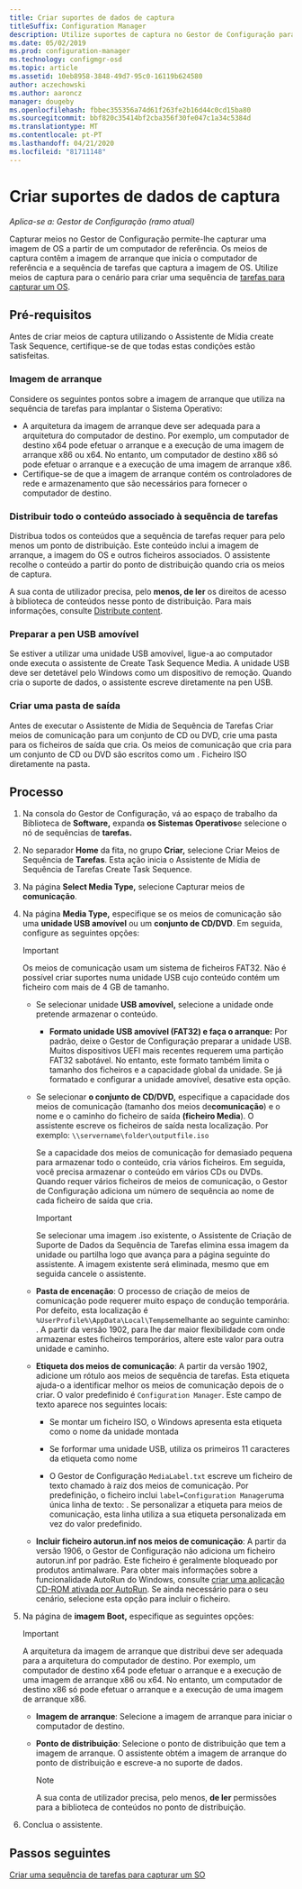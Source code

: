 ```yaml
---
title: Criar suportes de dados de captura
titleSuffix: Configuration Manager
description: Utilize suportes de captura no Gestor de Configuração para capturar uma imagem de OS a partir de um computador de referência.
ms.date: 05/02/2019
ms.prod: configuration-manager
ms.technology: configmgr-osd
ms.topic: article
ms.assetid: 10eb8958-3848-49d7-95c0-16119b624580
author: aczechowski
ms.author: aaroncz
manager: dougeby
ms.openlocfilehash: fbbec355356a74d61f263fe2b16d44c0cd15ba80
ms.sourcegitcommit: bbf820c35414bf2cba356f30fe047c1a34c5384d
ms.translationtype: MT
ms.contentlocale: pt-PT
ms.lasthandoff: 04/21/2020
ms.locfileid: "81711148"
---
```

# <a name="create-capture-media"></a>Criar suportes de dados de captura

*Aplica-se a: Gestor de Configuração (ramo atual)*

Capturar meios no Gestor de Configuração permite-lhe capturar uma imagem de OS a partir de um computador de referência. Os meios de captura contêm a imagem de arranque que inicia o computador de referência e a sequência de tarefas que captura a imagem de OS. Utilize meios de captura para o cenário para criar uma sequência de [tarefas para capturar um OS](create-a-task-sequence-to-capture-an-operating-system.md).  


## <a name="prerequisites"></a>Pré-requisitos

Antes de criar meios de captura utilizando o Assistente de Mídia create Task Sequence, certifique-se de que todas estas condições estão satisfeitas.

### <a name="boot-image"></a>Imagem de arranque

Considere os seguintes pontos sobre a imagem de arranque que utiliza na sequência de tarefas para implantar o Sistema Operativo:

- A arquitetura da imagem de arranque deve ser adequada para a arquitetura do computador de destino. Por exemplo, um computador de destino x64 pode efetuar o arranque e a execução de uma imagem de arranque x86 ou x64. No entanto, um computador de destino x86 só pode efetuar o arranque e a execução de uma imagem de arranque x86.
- Certifique-se de que a imagem de arranque contém os controladores de rede e armazenamento que são necessários para fornecer o computador de destino.

### <a name="distribute-all-content-associated-with-the-task-sequence"></a>Distribuir todo o conteúdo associado à sequência de tarefas

Distribua todos os conteúdos que a sequência de tarefas requer para pelo menos um ponto de distribuição. Este conteúdo inclui a imagem de arranque, a imagem do OS e outros ficheiros associados. O assistente recolhe o conteúdo a partir do ponto de distribuição quando cria os meios de captura.

A sua conta de utilizador precisa, pelo **menos, de ler** os direitos de acesso à biblioteca de conteúdos nesse ponto de distribuição. Para mais informações, consulte [Distribute content](../../core/servers/deploy/configure/deploy-and-manage-content.md#bkmk_distribute).

### <a name="prepare-the-removable-usb-drive"></a>Preparar a pen USB amovível

Se estiver a utilizar uma unidade USB amovível, ligue-a ao computador onde executa o assistente de Create Task Sequence Media. A unidade USB deve ser detetável pelo Windows como um dispositivo de remoção. Quando cria o suporte de dados, o assistente escreve diretamente na pen USB.

### <a name="create-an-output-folder"></a>Criar uma pasta de saída

Antes de executar o Assistente de Mídia de Sequência de Tarefas Criar meios de comunicação para um conjunto de CD ou DVD, crie uma pasta para os ficheiros de saída que cria. Os meios de comunicação que cria para um conjunto de CD ou DVD são escritos como um . Ficheiro ISO diretamente na pasta.


## <a name="process"></a>Processo

1. Na consola do Gestor de Configuração, vá ao espaço de trabalho da Biblioteca de **Software,** expanda **os Sistemas Operativos**e selecione o nó de sequências de **tarefas.**  

2. No separador **Home** da fita, no grupo **Criar,** selecione Criar Meios de Sequência de **Tarefas**. Esta ação inicia o Assistente de Mídia de Sequência de Tarefas Create Task Sequence.  

3. Na página **Select Media Type,** selecione Capturar meios de **comunicação**.  

4. Na página **Media Type,** especifique se os meios de comunicação são uma **unidade USB amovível** ou um **conjunto de CD/DVD**. Em seguida, configure as seguintes opções:  

    > [!IMPORTANT]  
    > Os meios de comunicação usam um sistema de ficheiros FAT32. Não é possível criar suportes numa unidade USB cujo conteúdo contém um ficheiro com mais de 4 GB de tamanho.  

    - Se selecionar unidade **USB amovível,** selecione a unidade onde pretende armazenar o conteúdo.  

        - **Formato unidade USB amovível (FAT32) e faça o arranque:** Por padrão, deixe o Gestor de Configuração preparar a unidade USB. Muitos dispositivos UEFI mais recentes requerem uma partição FAT32 sabotável. No entanto, este formato também limita o tamanho dos ficheiros e a capacidade global da unidade. Se já formatado e configurar a unidade amovível, desative esta opção.

    - Se selecionar **o conjunto de CD/DVD,** especifique a capacidade dos meios de comunicação (tamanho dos meios de**comunicação**) e o nome e o caminho do ficheiro de saída **(ficheiro Media**). O assistente escreve os ficheiros de saída nesta localização. Por exemplo: `\\servername\folder\outputfile.iso`  

        Se a capacidade dos meios de comunicação for demasiado pequena para armazenar todo o conteúdo, cria vários ficheiros. Em seguida, você precisa armazenar o conteúdo em vários CDs ou DVDs. Quando requer vários ficheiros de meios de comunicação, o Gestor de Configuração adiciona um número de sequência ao nome de cada ficheiro de saída que cria.  

        > [!IMPORTANT]  
        > Se selecionar uma imagem .iso existente, o Assistente de Criação de Suporte de Dados da Sequência de Tarefas elimina essa imagem da unidade ou partilha logo que avança para a página seguinte do assistente. A imagem existente será eliminada, mesmo que em seguida cancele o assistente.  

    - **Pasta de encenação**<!--1359388-->: O processo de criação de meios de comunicação pode requerer muito espaço de condução temporária. Por defeito, esta localização é `%UserProfile%\AppData\Local\Temp`semelhante ao seguinte caminho: . A partir da versão 1902, para lhe dar maior flexibilidade com onde armazenar estes ficheiros temporários, altere este valor para outra unidade e caminho.  

    - **Etiqueta dos meios de comunicação**<!--1359388-->: A partir da versão 1902, adicione um rótulo aos meios de sequência de tarefas. Esta etiqueta ajuda-o a identificar melhor os meios de comunicação depois de o criar. O valor predefinido é `Configuration Manager`. Este campo de texto aparece nos seguintes locais:  

        - Se montar um ficheiro ISO, o Windows apresenta esta etiqueta como o nome da unidade montada  

        - Se forformar uma unidade USB, utiliza os primeiros 11 caracteres da etiqueta como nome  

        - O Gestor de Configuração `MediaLabel.txt` escreve um ficheiro de texto chamado à raiz dos meios de comunicação. Por predefinição, o ficheiro inclui `label=Configuration Manager`uma única linha de texto: . Se personalizar a etiqueta para meios de comunicação, esta linha utiliza a sua etiqueta personalizada em vez do valor predefinido.  

    - **Incluir ficheiro autorun.inf nos meios de comunicação**<!-- 4090666 -->: A partir da versão 1906, o Gestor de Configuração não adiciona um ficheiro autorun.inf por padrão. Este ficheiro é geralmente bloqueado por produtos antimalware. Para obter mais informações sobre a funcionalidade AutoRun do Windows, consulte [criar uma aplicação CD-ROM ativada por AutoRun](https://docs.microsoft.com/windows/desktop/shell/autoplay). Se ainda necessário para o seu cenário, selecione esta opção para incluir o ficheiro.  

5. Na página de **imagem Boot,** especifique as seguintes opções:  

    > [!IMPORTANT]  
    > A arquitetura da imagem de arranque que distribui deve ser adequada para a arquitetura do computador de destino. Por exemplo, um computador de destino x64 pode efetuar o arranque e a execução de uma imagem de arranque x86 ou x64. No entanto, um computador de destino x86 só pode efetuar o arranque e a execução de uma imagem de arranque x86.  

    - **Imagem de arranque**: Selecione a imagem de arranque para iniciar o computador de destino.  

    - **Ponto de distribuição**: Selecione o ponto de distribuição que tem a imagem de arranque. O assistente obtém a imagem de arranque do ponto de distribuição e escreve-a no suporte de dados.  

        > [!NOTE]  
        > A sua conta de utilizador precisa, pelo menos, **de ler** permissões para a biblioteca de conteúdos no ponto de distribuição.  

6. Conclua o assistente.  


## <a name="next-steps"></a>Passos seguintes

[Criar uma sequência de tarefas para capturar um SO](create-a-task-sequence-to-capture-an-operating-system.md)
